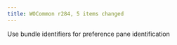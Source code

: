 ```yaml
---
title: WOCommon r284, 5 items changed
---
```


Use bundle identifiers for preference pane identification
